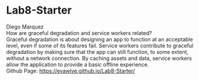 # Lab8-Starter
Diego Marquez <br>
How are graceful degradation and service workers related?<br>
Graceful degradation is about designing an app to function at an acceptable level, even if some of its features fail. Service workers contribute to graceful degradation by making sure that the app can still function, to some extent, without a network connection. By caching assets and data, service workers allow the application to provide a basic offline experience. <br>
Github Page: https://evawlve.github.io/Lab8-Starter/